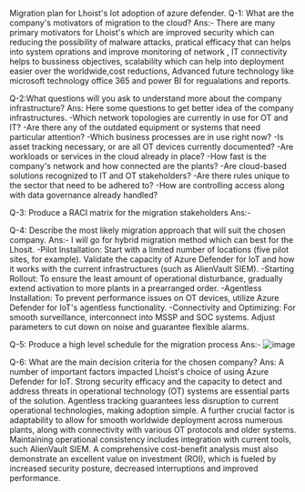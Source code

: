 Migration plan for Lhoist's Iot adoption of azure defender.
Q-1: What are the company's motivators of migration to the cloud?
Ans:- There are many primary motivators for Lhoist's which are improved security which can reducing the possibility of malware attacks, pratical efficacy that can helps into system oprations and improve monitoring of network , IT connectivity helps to bussiness objectives, scalability which can help into deployment easier over the worldwide,cost reductions, Advanced future technology like microsoft technology office 365 and power BI for regualations and reports.

Q-2:What questions will you ask to understand more about the company infrastructure?
Ans: Here some questions to get better idea of the company infrastructures.
-Which network topologies are currently in use for OT and IT?
-Are there any of the outdated equipment or systems that need particular attention?
-Which business processes are in use right now?
-Is asset tracking necessary, or are all OT devices currently documented?
-Are workloads or services in the cloud already in place?
-How fast is the company's network and how connected are the plants?
-Are cloud-based solutions recognized to IT and OT stakeholders?
-Are there rules unique to the sector that need to be adhered to?
-How are controlling access along with data governance already handled?

Q-3: Produce a RACI matrix for the migration stakeholders
Ans:-

Q-4: Describe the most likely migration approach that will suit the chosen company.
Ans:- I will go for hybrid migration method which can best for the Lhosit.
-Pilot Installation: Start with a limited number of locations (five pilot sites, for example). Validate the capacity of Azure Defender for IoT and how it works with the current infrastructures (such as AlienVault SIEM).
-Starting Rollout: To ensure the least amount of operational disturbance, gradually extend activation to more plants in a prearranged order.
-Agentless Installation: To prevent performance issues on OT devices, utilize Azure Defender for IoT's agentless functionality.
-Connectivity and Optimizing: For smooth surveillance, interconnect into MSSP and SOC systems. Adjust parameters to cut down on noise and guarantee flexible alarms.

Q-5: Produce a high level schedule for the migration process
Ans:- 
![image](https://github.com/user-attachments/assets/2f84c80b-41e0-4572-b9b6-32bb78dd8159)





Q-6: What are the main decision criteria for the chosen company?
Ans: A number of important factors impacted Lhoist's choice of using Azure Defender for IoT. Strong security efficacy and the capacity to detect and address threats in operational technology (OT) systems are essential parts of the solution. Agentless tracking guarantees less disruption to current operational technologies, making adoption simple. A further crucial factor is adaptability to allow for smooth worldwide deployment across numerous plants, along with connectivity with various OT protocols and older systems. Maintaining operational consistency includes integration with current tools, such AlienVault SIEM. A comprehensive cost-benefit analysis must also demonstrate an excellent value on investment (ROI), which is fueled by increased security posture, decreased interruptions and improved performance.

